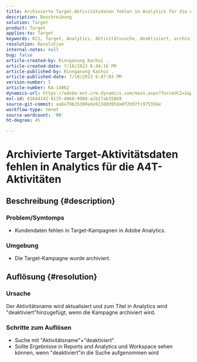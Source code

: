 ```yaml
---
title: Archivierte Target-Aktivitätsdaten fehlen in Analytics für die A4T-Aktivitäten
description: Beschreibung
solution: Target
product: Target
applies-to: Target
keywords: KCS, Target, Analytics, Aktivitätssuche, deaktiviert, archiviert
resolution: Resolution
internal-notes: null
bug: false
article-created-by: Rinnganung Kachui .
article-created-date: 7/18/2023 6:44:16 PM
article-published-by: Rinnganung Kachui .
article-published-date: 7/18/2023 6:47:03 PM
version-number: 5
article-number: KA-14062
dynamics-url: https://adobe-ent.crm.dynamics.com/main.aspx?forceUCI=1&pagetype=entityrecord&etn=knowledgearticle&id=dd715114-9b25-ee11-9cbd-6045bd006b4b
exl-id: 01644142-8115-4060-9988-a2b27ab35869
source-git-commit: aa6a79635380eda913ddd95da0f2b97fc975356e
workflow-type: tm+mt
source-wordcount: '96'
ht-degree: 4%

---
```


# Archivierte Target-Aktivitätsdaten fehlen in Analytics für die A4T-Aktivitäten

## Beschreibung {#description}




### Problem/Symtomps



- Kundendaten fehlen in Target-Kampagnen in Adobe Analytics.




### Umgebung



- Die Target-Kampagne wurde archiviert.



## Auflösung {#resolution}


### Ursache



Der Aktivitätsname wird aktualisiert und zum Titel in Analytics wird &quot;deaktiviert&quot;hinzugefügt, wenn die Kampagne archiviert wird.



### Schritte zum Auflösen



- Suche mit &quot;Aktivitätsname&quot;+&quot;deaktiviert&quot;
- Sollte Ergebnisse in Reports and Analytics und Workspace sehen können, wenn &quot;deaktiviert&quot;in die Suche aufgenommen wird
